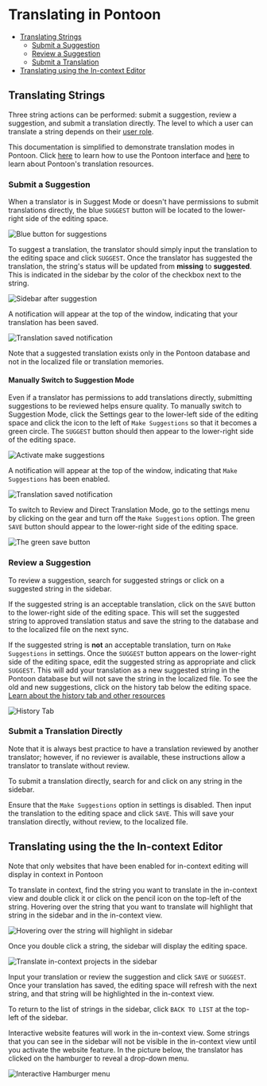 # Translating in Pontoon

* [Translating Strings](#translating-strings)
  * [Submit a Suggestion](#submit-a-suggestion)
  * [Review a Suggestion](#review-a-suggestion)
  * [Submit a Translation](#submit-a-translation-directly)
* [Translating using the In-context Editor](#translating-using-the-in-context-editor)

## Translating Strings

Three string actions can be performed: submit a suggestion, review a suggestion, and submit a translation directly. The level to which a user can translate a string depends on their [user role](users.md).

This documentation is simplified to demonstrate translation modes in Pontoon. Click [here](ui.md) to learn how to use the Pontoon interface and [here](resources.md) to learn about Pontoon's translation resources.

### Submit a Suggestion

When a translator is in Suggest Mode or doesn't have permissions to submit translations directly, the blue `SUGGEST` button will be located to the lower-right side of the editing space.

![Blue button for suggestions](/assets/images/pontoon/translate/suggest_button.png)

To suggest a translation, the translator should simply input the translation to the editing space and click `SUGGEST`. Once the translator has suggested the translation, the string's status will be updated from **missing** to **suggested**. This is indicated in the sidebar by the color of the checkbox next to the string.

![Sidebar after suggestion](/assets/images/pontoon/translate/sidebar_suggest.png)

A notification will appear at the top of the window, indicating that your translation has been saved.

![Translation saved notification](/assets/images/pontoon/translate/translation_saved_notif.png)

Note that a suggested translation exists only in the Pontoon database and not in the localized file or translation memories.

#### Manually Switch to Suggestion Mode

Even if a translator has permissions to add translations directly, submitting suggestions to be reviewed helps ensure quality. To manually switch to Suggestion Mode, click the Settings gear to the lower-left side of the editing space and click the icon to the left of `Make Suggestions` so that it becomes a green circle. The `SUGGEST` button should then appear to the lower-right side of the editing space.

![Activate make suggestions](/assets/images/pontoon/translate/activate_suggest.png)

A notification will appear at the top of the window, indicating that `Make Suggestions` has been enabled.

![Translation saved notification](/assets/images/pontoon/translate/translation_saved_notif.png)

To switch to Review and Direct Translation Mode, go to the settings menu by clicking on the gear and turn off the `Make Suggestions` option. The green `SAVE` button should appear to the lower-right side of the editing space.

![The green save button](/assets/images/pontoon/translate/save_button.png)

### Review a Suggestion

To review a suggestion, search for suggested strings or click on a suggested string in the sidebar.

If the suggested string is an acceptable translation, click on the `SAVE` button to the lower-right side of the editing space. This will set the suggested string to approved translation status and save the string to the database and to the localized file on the next sync.

If the suggested string is **not** an acceptable translation, turn on `Make Suggestions` in settings. Once the `SUGGEST` button appears on the lower-right side of the editing space, edit the suggested string as appropriate and click `SUGGEST`. This will add your translation as a new suggested string in the Pontoon database but will not save the string in the localized file. To see the old and new suggestions, click on the history tab below the editing space. [Learn about the history tab and other resources](resources.md)

![History Tab](/assets/images/pontoon/translate/history_tab.png)

### Submit a Translation Directly

Note that it is always best practice to have a translation reviewed by another translator; however, if no reviewer is available, these instructions allow a translator to translate without review.

To submit a translation directly, search for and click on any string in the sidebar.

Ensure that the `Make Suggestions` option in settings is disabled. Then input the translation to the editing space and click `SAVE`. This will save your translation directly, without review, to the localized file.

## Translating using the the In-context Editor

Note that only websites that have been enabled for in-context editing will display in context in Pontoon

To translate in context, find the string you want to translate in the in-context view and double click it or click on the pencil icon on the top-left of the string. Hovering over the string that you want to translate will highlight that string in the sidebar and in the in-context view.

![Hovering over the string will highlight in sidebar](/assets/images/pontoon/translate/hover_incontext.png)

Once you double click a string, the sidebar will display the editing space.

![Translate in-context projects in the sidebar](/assets/images/pontoon/translate/translate_in_sidebar.png)

Input your translation or review the suggestion and click `SAVE` or `SUGGEST`. Once your translation has saved, the editing space will refresh with the next string, and that string will be highlighted in the in-context view.

To return to the list of strings in the sidebar, click `BACK TO LIST` at the top-left of the sidebar.

Interactive website features will work in the in-context view. Some strings that you can see in the sidebar will not be visible in the in-context view until you activate the website feature. In the picture below, the translator has clicked on the hamburger to reveal a drop-down menu.

![Interactive Hamburger menu](/assets/images/pontoon/translate/interactive_features.png)
